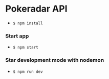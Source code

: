 # Pokeradar API

* `$ npm install`

### Start app

* `$ npm start`

### Star development mode with nodemon

* `$ npm run dev`
